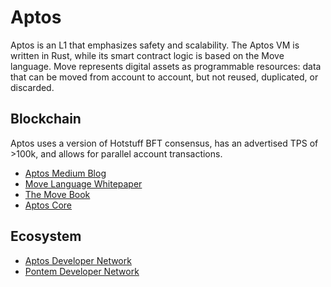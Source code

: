 Aptos
===========

Aptos is an L1 that emphasizes safety and scalability. The Aptos VM is written in Rust, while its smart contract logic is based on the Move language. 
Move represents digital assets as programmable resources: data that can be moved from account to account, but not reused, duplicated, or discarded. 

## Blockchain
Aptos uses a version of Hotstuff BFT consensus, has an advertised TPS of >100k, and allows for parallel account transactions.
* [Aptos Medium Blog](https://medium.com/aptoslabs/the-aptos-vision-1028ac56676e)
* [Move Language Whitepaper](https://diem-developers-components.netlify.app/papers/diem-move-a-language-with-programmable-resources/2020-05-26.pdf)
* [The Move Book](https://move-book.com/index.html)
* [Aptos Core](https://github.com/aptos-labs/aptos-core)

## Ecosystem
* [Aptos Developer Network](https://aptos.dev/)
* [Pontem Developer Network](https://pontem.network/)
